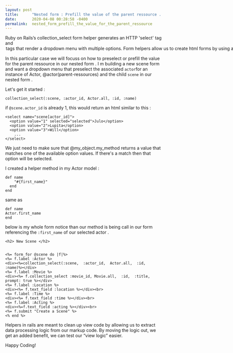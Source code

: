 ```yaml
---
layout: post
title:      "Nested form : Prefill the value of the parent ressource . "
date:       2020-04-08 00:28:58 -0400
permalink:  nested_form_prefill_the_value_for_the_parent_ressource
---
```





 Ruby on Rails’s collection_select form helper generates an HTTP 'select'  tag and <option> tags that render a dropdown menu with multiple options.
Form helpers allow us to create html forms by using a lot less code. Not only that but some form helpers also handle session authentication, field pre-population, validation and a bunch of other useful tasks.


 In this particular case we will focuss on how to preselect or prefill the value for the parent ressource  in our nested form .
 I m building a new scene form and want a dropdown menu that preselect  the associated `actor`for an instance of Actor, @actor(parent-ressources) and the child `scene` in our nested form .
 
  Let's get it started :
 
```
collection_select(:scene, :actor_id, Actor.all, :id, :name)

 ```
 
 

if `@scene.actor_id` is already 1, this would return an html similar to this :

```
<select name="scene[actor_id]">
  <option value="1" selected="selected">Julo</option>
  <option value="2">Lupita</option>
  <option value="3">Will</option>
	...
</select>
```

We just need to make sure that @my_object.my_method returns a value that matches one of the available option values. If there's a match then that option will be selected.

I created a helper method in my Actor model :

```
def name
    "#{first_name}" 
  end
end
```

same as 

```
def name 
Actor.first_name
end 
```



below is my whole form notice than our method is being call in our form referencing the `:first_name` of our selected actor . 

```
<h2> New Scene </h2>


<%= form_for @scene do |f|%>
<%= f.label :Actor %>
<div><%=collection_select(:scene,  :actor_id,  Actor.all,  :id,  :name)%></div>
<%= f.label :Movie %> 
<div><%= f.collection_select :movie_id, Movie.all,  :id,  :title,  prompt: true %></div>
<%= f.label :Location %>
<div><%= f.text_field :location %></div><br>
<%= f.label :Time %>
<div><%= f.text_field :time %></div><br>
<%= f.label :Acting %>
<div><%=f.text_field :acting %></div><br>
<%= f.submit "Create a Scene" %>
<% end %>
```  

Helpers in rails are meant to clean up view code by allowing us to extract data processing logic from our markup code. By moving the logic out, we get an added benefit, we can test our “view logic” easier. 

Happy Coding!










  























